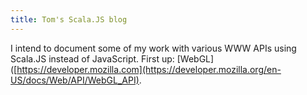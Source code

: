 ```yaml
---
title: Tom's Scala.JS blog
---
```


I intend to document some of my work with various WWW APIs using Scala.JS instead of JavaScript. First up:
[WebGL]([https://developer.mozilla.com](https://developer.mozilla.org/en-US/docs/Web/API/WebGL_API).
